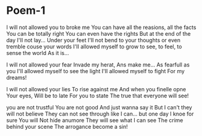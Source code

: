 # Poem-1

I will not allowed you to broke me
You can have all the reasions, all the facts
You can be totally right 
You can even have the rights
But at the end of the day
I'II not lay...
Under your feet 
I'II not bend to your thoughts
or even tremble couse your words
I'II allowed myself to grow
to see, to feel, to sense the world
As it is...

I will not allowed your fear
Invade my herat,
Ans make me...
As fearfull as you
I'II allowed myself to see the light
I'II allowed myself to fight
For my dreams!

I will not allowed your lies
To rise against me
And when you finelle opne
Your eyes,
Will be to late
For you to state
The true that everyone will see!

you are not trustful
You are not good
And just wanna say it
But I can't
they will not believe
They can not see through
like I can...
but one day I knoe for sure
You will Not hide anumore
They will see what I can see
The crime behind your scene
The arrogance become a sin!

